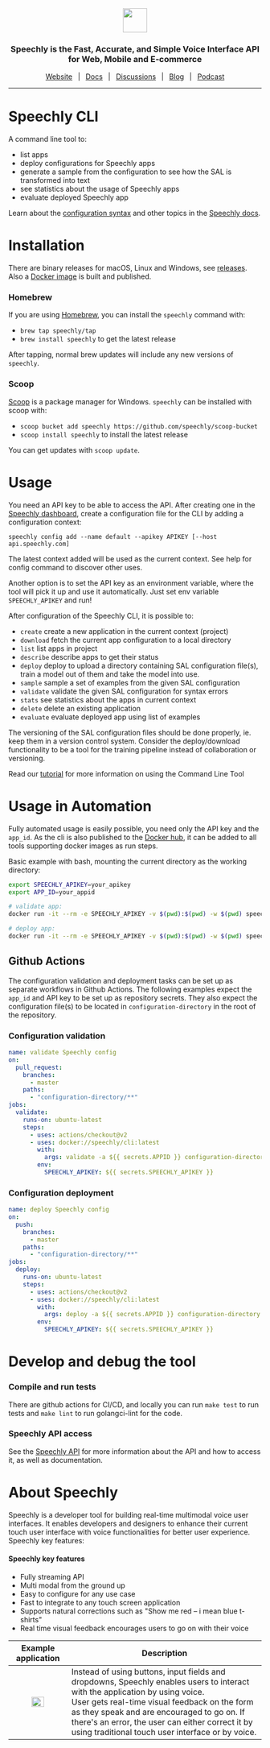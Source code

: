 <div align="center" markdown="1">
<a href="https://www.speechly.com/?utm_source=github&utm_medium=browser-client&utm_campaign=header">
   <img src="https://d33wubrfki0l68.cloudfront.net/1e70457a60b0627de6ab966f1e0a40cf56f465f5/b4144/img/logo-speechly-colors.svg" height="48">
</a>

### Speechly is the Fast, Accurate, and Simple Voice Interface API for Web, Mobile and E‑commerce

[Website](https://www.speechly.com/?utm_source=github&utm_medium=browser-client&utm_campaign=header)
&ensp;|&ensp;
[Docs](https://docs.speechly.com/)
&ensp;|&ensp;
[Discussions](https://github.com/speechly/speechly/discussions)
&ensp;|&ensp;
[Blog](https://www.speechly.com/blog/?utm_source=github&utm_medium=browser-client&utm_campaign=header)
&ensp;|&ensp;
[Podcast](https://anchor.fm/the-speechly-podcast)

---
</div>

# Speechly CLI

A command line tool to:

- list apps
- deploy configurations for Speechly apps
- generate a sample from the configuration to see how the SAL is transformed into text
- see statistics about the usage of Speechly apps
- evaluate deployed Speechly app

Learn about the [configuration syntax](https://docs.speechly.com/slu-examples/) and other topics in the [Speechly docs](https://docs.speechly.com).

# Installation

There are binary releases for macOS, Linux and Windows, see [releases](https://github.com/speechly/cli/releases). Also a [Docker image](https://hub.docker.com/repository/docker/speechly/cli) is built and published.

### Homebrew

If you are using [Homebrew](https://brew.sh), you can install the `speechly` command with:

- `brew tap speechly/tap`
- `brew install speechly` to get the latest release

After tapping, normal brew updates will include any new versions of `speechly`.

### Scoop

[Scoop](https://github.com/lukesampson/scoop) is a package manager for Windows. `speechly` can be installed with scoop with:

- `scoop bucket add speechly https://github.com/speechly/scoop-bucket`
- `scoop install speechly` to install the latest release

You can get updates with `scoop update`.

# Usage

You need an API key to be able to access the API. After creating one in the
[Speechly dashboard](https://www.speechly.com/dashboard/?utm_source=github&utm_medium=cli&utm_campaign=text), create a
configuration file for the CLI by adding a configuration context:

    speechly config add --name default --apikey APIKEY [--host api.speechly.com]

The latest context added will be used as the current context. See help for config
command to discover other uses.

Another option is to set the API key as an environment variable, where the tool will pick it up and use it automatically. Just set env variable `SPEECHLY_APIKEY` and run!

After configuration of the Speechly CLI, it is possible to:

- `create` create a new application in the current context (project)
- `download` fetch the current app configuration to a local directory
- `list` list apps in project
- `describe` describe apps to get their status
- `deploy` deploy to upload a directory containing SAL configuration file(s), train a model out of them and take the model into use.
- `sample` sample a set of examples from the given SAL configuration
- `validate` validate the given SAL configuration for syntax errors
- `stats` see statistics about the apps in current context
- `delete` delete an existing application
- `evaluate` evaluate deployed app using list of examples

The versioning of the SAL configuration files should be done properly, ie. keep them in a version control system. Consider the deploy/download functionality to be a tool for the training pipeline instead of collaboration or versioning.

Read our [tutorial](https://www.speechly.com/blog/configure-voice-ui-command-line/) for more information on using the Command Line Tool

# Usage in Automation

Fully automated usage is easily possible, you need only the API key and the `app_id`. As the cli is also published to the [Docker hub](https://hub.docker.com/r/speechly/cli), it can be added to all tools supporting docker images as run steps.

Basic example with bash, mounting the current directory as the working directory:

```bash
export SPEECHLY_APIKEY=your_apikey
export APP_ID=your_appid

# validate app:
docker run -it --rm -e SPEECHLY_APIKEY -v $(pwd):$(pwd) -w $(pwd) speechly/cli validate -a ${APP_ID} config-dir

# deploy app:
docker run -it --rm -e SPEECHLY_APIKEY -v $(pwd):$(pwd) -w $(pwd) speechly/cli deploy -a ${APP_ID} config-dir -w
```

## Github Actions

The configuration validation and deployment tasks can be set up as separate workflows in Github Actions. The following examples expect the `app_id` and API key to be set up as repository secrets. They also expect the configuration file(s) to be located in `configuration-directory` in the root of the repository.

### Configuration validation

```yaml
name: validate Speechly config
on:
  pull_request:
    branches:
      - master
    paths:
      - "configuration-directory/**"
jobs:
  validate:
    runs-on: ubuntu-latest
    steps:
      - uses: actions/checkout@v2
      - uses: docker://speechly/cli:latest
        with:
          args: validate -a ${{ secrets.APPID }} configuration-directory
        env:
          SPEECHLY_APIKEY: ${{ secrets.SPEECHLY_APIKEY }}
```

### Configuration deployment

```yaml
name: deploy Speechly config
on:
  push:
    branches:
      - master
    paths:
      - "configuration-directory/**"
jobs:
  deploy:
    runs-on: ubuntu-latest
    steps:
      - uses: actions/checkout@v2
      - uses: docker://speechly/cli:latest
        with:
          args: deploy -a ${{ secrets.APPID }} configuration-directory -w
        env:
          SPEECHLY_APIKEY: ${{ secrets.SPEECHLY_APIKEY }}
```

# Develop and debug the tool

### Compile and run tests

There are github actions for CI/CD, and locally you can run `make test` to run tests and `make lint` to run golangci-lint for the code.

### Speechly API access

See the [Speechly API](https://github.com/speechly/api) for more information about the API and how to access it, as well as documentation.

# About Speechly

Speechly is a developer tool for building real-time multimodal voice user interfaces. It enables developers and designers to enhance their current touch user interface with voice functionalities for better user experience. Speechly key features:

#### Speechly key features

- Fully streaming API
- Multi modal from the ground up
- Easy to configure for any use case
- Fast to integrate to any touch screen application
- Supports natural corrections such as "Show me red – i mean blue t-shirts"
- Real time visual feedback encourages users to go on with their voice

|                  Example application                  | Description                                                                                                                                                                                                                                                                                                                               |
| :---------------------------------------------------: | ----------------------------------------------------------------------------------------------------------------------------------------------------------------------------------------------------------------------------------------------------------------------------------------------------------------------------------------- |
| <img src="https://i.imgur.com/v9o1JHf.gif" width=50%> | Instead of using buttons, input fields and dropdowns, Speechly enables users to interact with the application by using voice. <br />User gets real-time visual feedback on the form as they speak and are encouraged to go on. If there's an error, the user can either correct it by using traditional touch user interface or by voice. |
